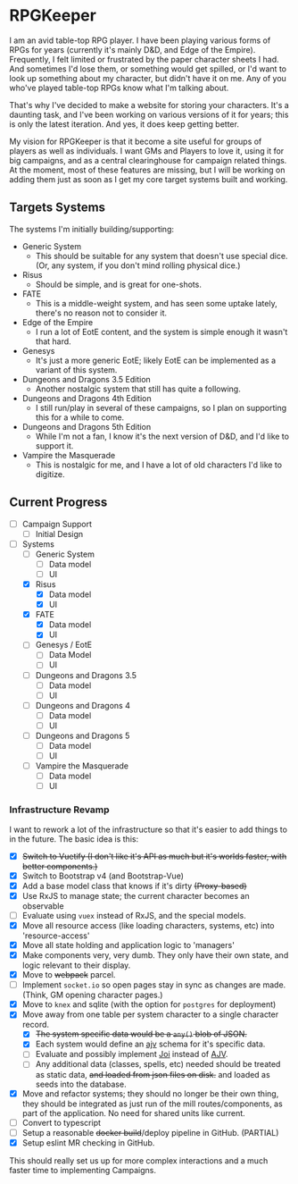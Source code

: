 # RPGKeeper

I am an avid table-top RPG player. I have been playing various forms of RPGs for years (currently it's mainly D&D, and 
Edge of the Empire). Frequently, I felt limited or frustrated by the paper character sheets I had. And sometimes I'd
lose them, or something would get spilled, or I'd want to look up something about my character, but didn't have it on me.
Any of you who've played table-top RPGs know what I'm talking about.

That's why I've decided to make a website for storing your characters. It's a daunting task, and I've been working on
various versions of it for years; this is only the latest iteration. And yes, it does keep getting better.

My vision for RPGKeeper is that it become a site useful for groups of players as well as individuals. I want GMs and 
Players to love it, using it for big campaigns, and as a central clearinghouse for campaign related things. At the 
moment, most of these features are missing, but I will be working on adding them just as soon as I get my core target 
systems built and working.

## Targets Systems

The systems I'm initially building/supporting:

* Generic System
    * This should be suitable for any system that doesn't use special dice. (Or, any system, if you don't mind rolling physical dice.)
* Risus
    * Should be simple, and is great for one-shots.
* FATE
    * This is a middle-weight system, and has seen some uptake lately, there's no reason not to consider it.
* Edge of the Empire
    * I run a lot of EotE content, and the system is simple enough it wasn't that hard.
* Genesys
    * It's just a more generic EotE; likely EotE can be implemented as a variant of this system.
* Dungeons and Dragons 3.5 Edition
    * Another nostalgic system that still has quite a following.
* Dungeons and Dragons 4th Edition
    * I still run/play in several of these campaigns, so I plan on supporting this for a while to come.
* Dungeons and Dragons 5th Edition
    * While I'm not a fan, I know it's the next version of D&D, and I'd like to support it.
* Vampire the Masquerade
    * This is nostalgic for me, and I have a lot of old characters I'd like to digitize.

## Current Progress

* [ ] Campaign Support
    * [ ] Initial Design
* [ ] Systems
    * [ ] Generic System
        * [ ] Data model
        * [ ] UI
    * [X] Risus
        * [X] Data model
        * [X] UI
    * [X] FATE
        * [X] Data model
        * [X] UI
    * [ ] Genesys / EotE
        * [ ] Data Model
        * [ ] UI
    * [ ] Dungeons and Dragons 3.5
        * [ ] Data model
        * [ ] UI
    * [ ] Dungeons and Dragons 4
        * [ ] Data model
        * [ ] UI
    * [ ] Dungeons and Dragons 5
        * [ ] Data model
        * [ ] UI
    * [ ] Vampire the Masquerade
        * [ ] Data model
        * [ ] UI

### Infrastructure Revamp

I want to rework a lot of the infrastructure so that it's easier to add things to in the future. The basic idea is this:

* [X] ~~Switch to Vuetify (I don't like it's API as much but it's worlds faster, with better components.)~~
* [X] Switch to Bootstrap v4 (and Bootstrap-Vue)
* [X] Add a base model class that knows if it's dirty ~~(Proxy-based)~~
* [X] Use RxJS to manage state; the current character becomes an observable
* [ ] Evaluate using `vuex` instead of RxJS, and the special models.
* [X] Move all resource access (like loading characters, systems, etc) into 'resource-access'
* [X] Move all state holding and application logic to 'managers'
* [X] Make components very, very dumb. They only have their own state, and logic relevant to their display.
* [X] Move to ~~webpack~~ parcel.
* [ ] Implement `socket.io` so open pages stay in sync as changes are made. (Think, GM opening character pages.)
* [X] Move to `knex` and sqlite (with the option for `postgres` for deployment)
* [X] Move away from one table per system character to a single character record.
    * [X] ~~The system specific data would be a `any()` blob of JSON.~~
    * [X] Each system would define an [ajv][] schema for it's specific data.
    * [ ] Evaluate and possibly implement [Joi][joi] instead of [AJV][ajv].
    * [ ] Any additional data (classes, spells, etc) needed should be treated as static data, ~~and loaded from json files on disk.~~ and loaded as seeds into the database.
* [X] Move and refactor systems; they should no longer be their own thing, they should be integrated as just run of the
    mill routes/components, as part of the application. No need for shared units like current.
* [ ] Convert to typescript
* [ ] Setup a reasonable ~~docker build~~/deploy pipeline in GitHub. (PARTIAL)
* [X] Setup eslint MR checking in GitHub.

This should really set us up for more complex interactions and a much faster time to implementing Campaigns.

[ajv]: http://epoberezkin.github.io/ajv/
[joi]: https://github.com/hapijs/joi
